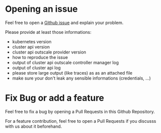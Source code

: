 # Opening an issue

Feel free to open a [Github issue](https://github.com/outscale-vbr/cluster-api-provider-outscale/issues) and explain your problem.

Please provide at least those informations:
- kubernetes version
- cluster api version
- cluster api outscale provider version
- how to reproduce the issue
- output of cluster api outscale controller manager log
- output of cluster api log
- please store large output (like traces) as as an attached file
- make sure your don't leak any sensible informations (credentials, ...)

# Fix Bug or add a feature

Feel free to fix a bug by opening a Pull Requests in this Github Repository.

For a feature contribution, feel free to open a Pull Requests if you discusss with us about it beforehand.
